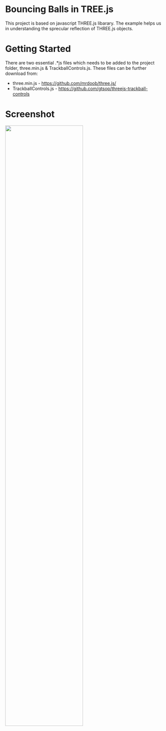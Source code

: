 # Bouncing Balls in TREE.js

This project is based on javascript THREE.js libarary. The example helps us in understanding the sprecular reflection of THREE.js objects.

# Getting Started

There are two essential .*js files which needs to be added to the project folder, three.min.js & TrackballControls.js. These files can be further download from:
 * three.min.js - https://github.com/mrdoob/three.js/
 * TrackballControls.js - https://github.com/gtsop/threejs-trackball-controls
 
 # Screenshot
 
<img src="https://github.com/sandiemann/JavaScript/blob/master/three.js/Bouncing%20Balls/screenshot/bouncingball.PNG" width="70%">

